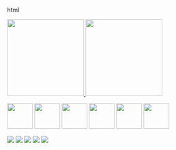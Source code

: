 html<div>
  <a href="https://github.com/[Seu-Username]">
    <img height="180" src="https://github-readme-stats.vercel.app/api?username=[Seu-Username]&show_icons=true&theme=dracula&include_all_commits=true&count_private=true"/>
    <img height="180" src="https://github-readme-stats.vercel.app/api/top-langs/?username=[Seu-Username]&layout=compact&langs_count=7&theme=dracula"/>
  </a>
</div>

<code><img height="60px" src="https://cdn.jsdelivr.net/gh/devicons/devicon@latest/icons/python/python-original.svg"></code>
<code><img height="60px" src="https://cdn.jsdelivr.net/gh/devicons/devicon@latest/icons/pandas/pandas-original.svg"></code>
<code><img height="60px" src="https://cdn.jsdelivr.net/gh/devicons/devicon@latest/icons/numpy/numpy-original.svg"></code>
<code><img height="60px" src="https://cdn.jsdelivr.net/gh/devicons/devicon@latest/icons/jupyter/jupyter-original-wordmark.svg"></code>
<code><img height="60px" src="https://cdn.jsdelivr.net/gh/devicons/devicon@latest/icons/postgresql/postgresql-original.svg"></code>
<code><img height="60px" src="https://cdn.jsdelivr.net/gh/devicons/devicon@latest/icons/mysql/mysql-original.svg"></code>

<div> 
  <a href="https://www.youtube.com/channel/[seu-youtube]" target="_blank"><img src="https://img.shields.io/badge/YouTube-FF0000?style=for-the-badge&logo=youtube&logoColor=white" target="_blank"></a>
  <a href="https://www.instagram.com/[seu-instagram]/" target="_blank"><img src="https://img.shields.io/badge/-Instagram-%23E4405F?style=for-the-badge&logo=instagram&logoColor=white" target="_blank"></a>
  <a href="https://www.twitch.tv/[seu-twitch]" target="_blank"><img src="https://img.shields.io/badge/Twitch-9146FF?style=for-the-badge&logo=twitch&logoColor=white" target="_blank"></a>
  <a href="mailto:seu.email@exemplo.com"><img src="https://img.shields.io/badge/-Gmail-%23333?style=for-the-badge&logo=gmail&logoColor=white" target="_blank"></a>
  <a href="https://www.linkedin.com/in/[seu-linkedin]/" target="_blank"><img src="https://img.shields.io/badge/-LinkedIn-%230077B5?style=for-the-badge&logo=linkedin&logoColor=white" target="_blank"></a>
</div>
